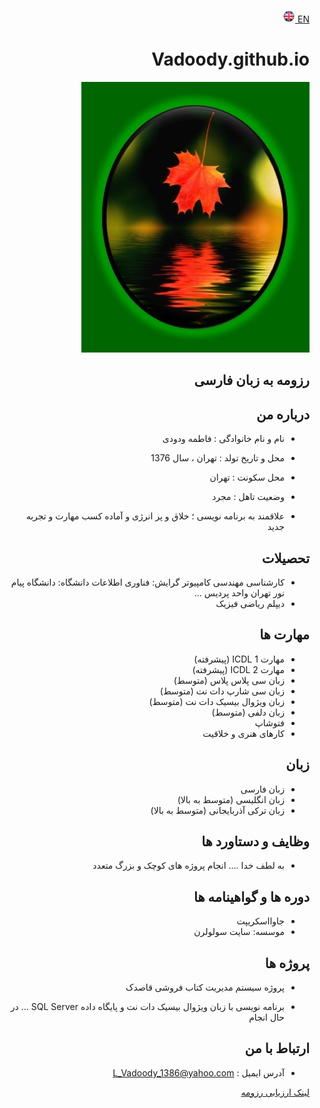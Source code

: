 


[EN](CV_En.md)<a class="pt-trigger" href="CV_En" data-animation="62"> <img src="img/en.png" width="20" height="20"/></a>

# Vadoody.github.io

<style type="text/css">
body{
 direction:rtl;
}
</style>
	
<img src="https://raw.githubusercontent.com/Vadoody/Vadoody.github.io/main/U100.jpg">
 
 ## رزومه به زبان فارسی      


## درباره من
 
+ نام و نام خانوادگی : فاطمه ودودی 

+ محل و تاریخ تولد : تهران ، سال 1376

+ محل سکونت : تهران                                              

+ وضعیت تاهل : مجرد 

+ علاقمند به برنامه نویسی ؛ خلاق و پر انرژی و آماده کسب مهارت و تجربه جدید 


## تحصیلات
 
+ کارشناسی مهندسی کامپیوتر
گرایش: فناوری اطلاعات
دانشگاه: دانشگاه پیام نور تهران واحد پردیس 
...
+ دیپلم ریاضی فیزیک
 
 
## مهارت ها
 
 + مهارت ICDL 1 (پیشرفته)
 + مهارت ICDL 2 (پیشرفته)
 + زبان سی پلاس پلاس (متوسط) 
 + زبان سی شارپ دات نت (متوسط)
 + زبان ویژوال بیسیک دات نت (متوسط) 
 + زبان دلفی (متوسط)
 +  فتوشاپ   
 + کارهای هنری و خلاقیت
 
 
## زبان 
 
 + زبان فارسی 
 + زبان انگلیسی (متوسط به بالا)
 + زبان ترکی آذربایجانی (متوسط به بالا)
 
 
## وظایف و دستاورد ها
  
 + به لطف خدا .... انجام پروژه های کوچک و بزرگ متعدد

## دوره ها و گواهینامه ها
 
 + جاوااسکریپت
 + موسسه: سایت سولولرن
 
 
## پروژه ها 

 + پروژه سیستم مدیریت کتاب فروشی قاصدک

 + برنامه نویسی با زبان ویژوال بیسیک دات نت و پایگاه داده SQL Server ... در حال انجام


## ارتباط با من
 
 + آدرس ایمیل : L_Vadoody_1386@yahoo.com   
 
 

[لینک ارزیابی رزومه](https://github.com/zahramahan/zahramahan.github.io/blob/c97291ea3ff79033f40d8299f92d5f5595268878/ZM_CV_CheckList_AR_3983%20(1).pdf)


